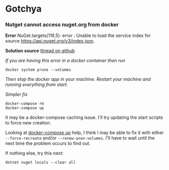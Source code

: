 # Gotchya

### Nutget cannot access nuget.org from docker

**Error** NuGet.targets(119,5): error : Unable to load the service index for source https://api.nuget.org/v3/index.json.

**Solution source** [thread on github](https://github.com/NuGet/Home/issues/5358)

*If you are having this error in a docker container then run*

    docker system prune --volumes

*Then stop the docker app in your machine. Restart your machine and running everything from start.*

*Simpler fix*

    docker-compose rm
    docker-compose up

It may be a docker-compose caching issue. I'll try updating the start scripts to force new creation. 

Looking at [docker-compose up](https://docs.docker.com/compose/reference/up/) help, I think I may be able to fix it with either `--force-recreate` and/or `--renew-anon-volumes`. I'll have to wait until the next time the problem occurs to find out. 

If nothing else, try this next:

    dotnet nuget locals --clear all